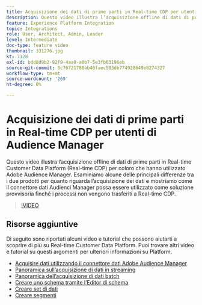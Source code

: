 ```yaml
---
title: Acquisizione dei dati di prime parti in Real-time CDP per utenti di Audience Manager
description: Questo video illustra l’acquisizione offline di dati di prime parti in Real-time Customer Data Platform (Real-time CDP) per coloro che hanno utilizzato Adobe Audience Manager. Esaminiamo alcune delle principali differenze tra i due prodotti per quanto riguarda l’acquisizione dei dati e mostriamo come il connettore dati Audienci Manager possa essere utilizzato come soluzione provvisoria finché i processi non vengono trasferiti a Real-time CDP.
feature: Experience Platform Integration
topic: Integrations
role: User, Architect, Admin, Leader
level: Intermediate
doc-type: feature video
thumbnail: 331276.jpg
kt: 7128
exl-id: bdd8d9b2-92f9-4aa0-a0b7-5e3fb63196eb
source-git-commit: 5c76721780ab46faec503db774928649e8274327
workflow-type: tm+mt
source-wordcount: '269'
ht-degree: 0%

---
```


# Acquisizione dei dati di prime parti in Real-time CDP per utenti di Audience Manager

Questo video illustra l’acquisizione offline di dati di prime parti in Real-time Customer Data Platform (Real-time CDP) per coloro che hanno utilizzato Adobe Audience Manager. Esaminiamo alcune delle principali differenze tra i due prodotti per quanto riguarda l’acquisizione dei dati e mostriamo come il connettore dati Audienci Manager possa essere utilizzato come soluzione provvisoria finché i processi non vengono trasferiti a Real-time CDP.


>[!VIDEO](https://video.tv.adobe.com/v/331276/?quality=12&learn=on)

## Risorse aggiuntive

Di seguito sono riportati alcuni video e tutorial che possono aiutarti a scoprire di più su Real-time Customer Data Platform. Puoi trovare altri video e tutorial su questi argomenti per ulteriori informazioni su Platform.

* [Acquisire dati utilizzando il connettore dati Adobe Audience Manager](https://experienceleague.adobe.com/docs/platform-learn/tutorials/sources/ingest-data-from-aam.html?lang=en#sources)
* [Panoramica sull’acquisizione di dati in streaming](https://experienceleague.adobe.com/docs/platform-learn/tutorials/data-ingestion/understanding-streaming-ingestion.html?lang=en#data-ingestion)
* [Panoramica dell’acquisizione di dati batch](https://experienceleague.adobe.com/docs/platform-learn/tutorials/data-ingestion/batch-ingestion-overview.html?lang=en#data-ingestion)
* [Creare uno schema tramite l’Editor di schema](https://experienceleague.adobe.com/docs/experience-platform/xdm/tutorials/create-schema-ui.html?lang=en#getting-started)
* [Creare set di dati](https://experienceleague.adobe.com/docs/platform-learn/getting-started-for-data-architects-and-data-engineers/create-datasets.html?lang=en#permissions-required)
* [Creare segmenti](https://experienceleague.adobe.com/docs/platform-learn/tutorials/segments/create-segments.html?lang=en#segments)
